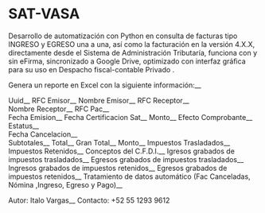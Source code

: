 # SAT-VASA
Desarrollo de automatización con Python en consulta de facturas tipo INGRESO y EGRESO una a una, así como la facturación en la versión 4.X.X, directamente desde el Sistema de Administración Tributaría, funciona con y sin eFirma, sincronizado a Google Drive,  optimizado con interfaz gráfica para su uso  en Despacho fiscal-contable Privado . 

Genera un reporte en Excel con la siguiente información:__

Uuid__
RFC Emisor__
Nombre Emisor__
RFC Receptor__	
Nombre Receptor__
RFC Pac__	
Fecha Emision__	
Fecha Certificacion Sat__
Monto__
Efecto Comprobante__	
Estatus__	
Fecha Cancelacion__		
Subtotales__
Total__
Gran Total__
Monto__
Impuestos Trasladados__	
Impuestos Retenidos__
Conceptos del C.F.D.I.__
Igresos grabados de impuestos trasladados__
Egresos grabados de impuestos trasladados__
Ingresos grabados de impuestos retenidos__
Egresos grabados de impuestos retenidos__
Tratamiento de datos automático (Fac Canceladas, Nómina ,Ingreso, Egreso y Pago)__





Autor: Italo Vargas__
Contacto: +52 55 1293 9612

